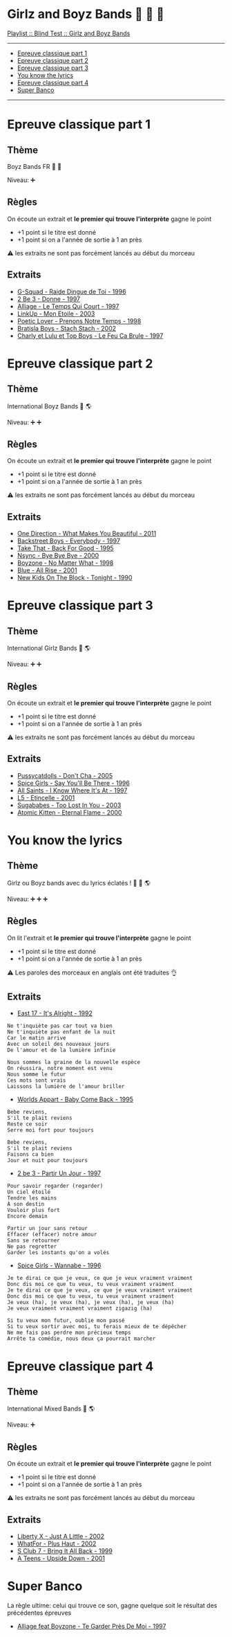 
# Girlz and Boyz Bands :two_men_holding_hands: :two_women_holding_hands: :couple:

[Playlist :: Blind Test :: Girlz and Boyz Bands](https://www.deezer.com/us/playlist/9887266302)

---
* [Epreuve classique part 1](#epreuve-classique-part-1)
* [Epreuve classique part 2](#epreuve-classique-part-2)
* [Epreuve classique part 3](#epreuve-classique-part-3)
* [You know the lyrics](#you-know-the-lyrics)
* [Epreuve classique part 4](#epreuve-classique-part-4)
* [Super Banco](#super-banco)

---

# Epreuve classique part 1

## Thème

Boyz Bands FR :two_men_holding_hands: :rooster:

Niveau: :heavy_plus_sign:

## Règles

On écoute un extrait et **le premier qui trouve l'interprète** gagne le point

* +1 point si le titre est donné
* +1 point si on a l'année de sortie à 1 an près

:warning: les extraits ne sont pas forcément lancés au début du morceau

## Extraits

* [G-Squad - Raide Dingue de Toi - 1996](hhttps://www.youtube.com/watch?v=wtwublQJceQ)
* [2 Be 3 - Donne - 1997](https://www.youtube.com/watch?v=TQ_u7uh1NgA)
* [Alliage - Le Temps Qui Court - 1997](https://www.youtube.com/watch?v=Y1NMZ749uJ0)
* [LinkUp - Mon Etoile - 2003](https://www.youtube.com/watch?v=kA6C3XZrJ1w)
* [Poetic Lover - Prenons Notre Temps - 1998](https://www.youtube.com/watch?v=tNLnDXcSS6Y)
* [Bratisla Boys - Stach Stach - 2002](https://www.youtube.com/watch?v=0mv7ljo9x0g)
* [Charly et Lulu et Top Boys - Le Feu Ca Brule - 1997](https://www.youtube.com/watch?v=GTU38cbXCGQ)

# Epreuve classique part 2

## Thème

International Boyz Bands :two_men_holding_hands: :earth_americas:

Niveau: :heavy_plus_sign: :heavy_plus_sign:

## Règles

On écoute un extrait et **le premier qui trouve l'interprète** gagne le point

* +1 point si le titre est donné
* +1 point si on a l'année de sortie à 1 an près

:warning: les extraits ne sont pas forcément lancés au début du morceau

## Extraits

* [One Direction - What Makes You Beautiful - 2011](https://www.youtube.com/watch?v=QJO3ROT-A4E)
* [Backstreet Boys - Everybody - 1997](https://youtu.be/6M6samPEMpM?t=117)
* [Take That - Back For Good - 1995](https://www.youtube.com/watch?v=N2ICtCO8TCw)
* [Nsync - Bye Bye Bye - 2000](https://youtu.be/GQMlWwIXg3M?t=20)
* [Boyzone - No Matter What - 1998](https://www.youtube.com/watch?v=7eul_Vt6SZY)
* [Blue - All Rise - 2001](https://www.youtube.com/watch?v=RkWQDDv_qdg)
* [New Kids On The Block - Tonight - 1990](https://youtu.be/JTo3N73hpPg?t=21)

# Epreuve classique part 3

## Thème

International Girlz Bands :two_women_holding_hands: :earth_americas:

Niveau: :heavy_plus_sign: :heavy_plus_sign:

## Règles

On écoute un extrait et **le premier qui trouve l'interprète** gagne le point

* +1 point si le titre est donné
* +1 point si on a l'année de sortie à 1 an près

:warning: les extraits ne sont pas forcément lancés au début du morceau

## Extraits

* [Pussycatdolls - Don't Cha - 2005](https://www.youtube.com/watch?v=YNSxNsr4wmA)
* [Spice Girls - Say You'll Be There - 1996](https://www.youtube.com/watch?v=l03RKO8L-nE)
* [All Saints - I Know Where It's At - 1997](https://www.youtube.com/watch?v=G4QzM9KqCQU)
* [L5 - Etincelle - 2001](https://www.youtube.com/watch?v=BCkXUDQA7lU)
* [Sugababes - Too Lost In You - 2003](https://www.youtube.com/watch?v=wo07t6XjNO4)
* [Atomic Kitten - Eternal Flame - 2000](https://www.youtube.com/watch?v=aztY_fpjJeQ)


# You know the lyrics

## Thème

Girlz ou Boyz bands avec du lyrics éclatés ! :two_men_holding_hands: :two_women_holding_hands:
:earth_americas:

Niveau: :heavy_plus_sign: :heavy_plus_sign: :heavy_plus_sign:


## Règles

On lit l'extrait et **le premier qui trouve l'interprète** gagne le point

* +1 point si le titre est donné
* +1 point si on a l'année de sortie à 1 an près

:warning: Les paroles des morceaux en anglais ont été traduites :ok_hand:

## Extraits

* [East 17 - It's Alright - 1992](https://www.youtube.com/watch?v=tP_WRk-xV7I)

```
Ne t'inquiète pas car tout va bien
Ne t'inquiète pas enfant de la nuit
Car le matin arrive
Avec un soleil des nouveaux jours
De l'amour et de la lumière infinie

Nous sommes la graine de la nouvelle espèce
On réussira, notre moment est venu
Nous somme le futur
Ces mots sont vrais
Laissons la lumière de l'amour briller
```

* [Worlds Appart - Baby Come Back - 1995](https://youtu.be/-3LP4VBRPHA?t=32)

```
Bebe reviens,
S'il te plait reviens
Reste ce soir
Serre moi fort pour toujours

Bebe reviens,
S'il te plait reviens
Faisons ca bien
Jour et nuit pour toujours
```

* [2 be 3 - Partir Un Jour - 1997](https://www.youtube.com/watch?v=Oh0Dqp8AzL0)

```
Pour savoir regarder (regarder)
Un ciel étoilé
Tendre les mains
À son destin
Vouloir plus fort
Encore demain

Partir un jour sans retour
Effacer (effacer) notre amour
Sans se retourner
Ne pas regretter
Garder les instants qu'on a volés
```

* [Spice Girls - Wannabe - 1996](https://www.youtube.com/watch?v=gJLIiF15wjQ)

```
Je te dirai ce que je veux, ce que je veux vraiment vraiment
Donc dis moi ce que tu veux, tu veux vraiment vraiment
Je te dirai ce que je veux, ce que je veux vraiment vraiment
Donc dis moi ce que tu veux, tu veux vraiment vraiment
Je veux (ha), je veux (ha), je veux (ha), je veux (ha)
Je veux vraiment vraiment vraiment zigazig (ha)

Si tu veux mon futur, oublie mon passé
Si tu veux sortir avec moi, tu ferais mieux de te dépêcher
Ne me fais pas perdre mon précieux temps
Arrête ta comédie, nous deux ça pourrait marcher
```

# Epreuve classique part 4

## Thème

International Mixed Bands :couple: :earth_americas:

Niveau: :heavy_plus_sign:

## Règles

On écoute un extrait et **le premier qui trouve l'interprète** gagne le point

* +1 point si le titre est donné
* +1 point si on a l'année de sortie à 1 an près

:warning: les extraits ne sont pas forcément lancés au début du morceau

## Extraits

* [Liberty X - Just A Little - 2002](https://www.youtube.com/watch?v=58O8SVBxLDQ)
* [WhatFor - Plus Haut - 2002](https://youtu.be/yyYEVjR4K0I?t=18)
* [S Club 7 - Bring It All Back - 1999](https://www.youtube.com/watch?v=GLQ0biK-ZgA)
* [A Teens - Upside Down - 2001](https://www.youtube.com/watch?v=ggiUMDccO0Y)

# Super Banco

La règle ultime: celui qui trouve ce son, gagne quelque soit le résultat des
précédentes épreuves

* [Alliage feat Boyzone - Te Garder Près De Moi - 1997](https://www.youtube.com/watch?v=zR2HBZXPCk8)
